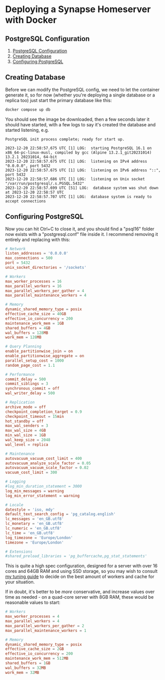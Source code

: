 # Deploying a Synapse Homeserver with Docker

## PostgreSQL Configuration

1. [PostgreSQL Configuration](#postgresql-configuration)
2. [Creating Database](#creating-database)
3. [Configuring PostgreSQL](#configuring-postgresql)

## Creating Database

Before we can modify the PostgreSQL config, we need to let the container generate it, so for now (whether you're deploying a single database or a replica too) just start the primary database like this:

```bash
docker compose up db
```

You should see the image be downloaded, then a few seconds later it should have started, with a few logs to say it's created the database and started listening, e.g.

```sql,icon=.devicon-postgresql-plain
PostgreSQL init process complete; ready for start up.

2023-12-20 22:58:57.675 UTC [1] LOG:  starting PostgreSQL 16.1 on x86_64-pc-linux-musl, compiled by gcc (Alpine 13.2.1_git20231014) 13.2.1 20231014, 64-bit
2023-12-20 22:58:57.675 UTC [1] LOG:  listening on IPv4 address "0.0.0.0", port 5432
2023-12-20 22:58:57.675 UTC [1] LOG:  listening on IPv6 address "::", port 5432
2023-12-20 22:58:57.686 UTC [1] LOG:  listening on Unix socket "/var/run/postgresql/.s.PGSQL.5432"
2023-12-20 22:58:57.699 UTC [51] LOG:  database system was shut down at 2023-12-20 22:58:57 UTC
2023-12-20 22:58:57.707 UTC [1] LOG:  database system is ready to accept connections
```

## Configuring PostgreSQL

Now you can hit Ctrl+C to close it, and you should find a "psql16" folder now exists with a "postgresql.conf" file inside it. I recommend removing it entirely and replacing with this:

```ini,icon=.devicon-postgresql-plain,filepath=postgresql.conf
# Network
listen_addresses = '0.0.0.0'
max_connections = 500
port = 5432
unix_socket_directories = '/sockets'

# Workers
max_worker_processes = 16
max_parallel_workers = 16
max_parallel_workers_per_gather = 4
max_parallel_maintenance_workers = 4

# Memory
dynamic_shared_memory_type = posix
effective_cache_size = 40GB
effective_io_concurrency = 200
maintenance_work_mem = 1GB
shared_buffers = 4GB
wal_buffers = 128MB
work_mem = 128MB

# Query Planning
enable_partitionwise_join = on
enable_partitionwise_aggregate = on
parallel_setup_cost = 1000
random_page_cost = 1.1

# Performance
commit_delay = 500
commit_siblings = 3
synchronous_commit = off
wal_writer_delay = 500

# Replication
archive_mode = off
checkpoint_completion_target = 0.9
checkpoint_timeout = 15min
hot_standby = off
max_wal_senders = 3
max_wal_size = 4GB
min_wal_size = 1GB
wal_keep_size = 2048
wal_level = replica

# Maintenance
autovacuum_vacuum_cost_limit = 400
autovacuum_analyze_scale_factor = 0.05
autovacuum_vacuum_scale_factor = 0.02
vacuum_cost_limit = 300

# Logging
#log_min_duration_statement = 3000
log_min_messages = warning
log_min_error_statement = warning

# Locale
datestyle = 'iso, mdy'
default_text_search_config = 'pg_catalog.english'
lc_messages = 'en_GB.utf8'
lc_monetary = 'en_GB.utf8'
lc_numeric = 'en_GB.utf8'
lc_time = 'en_GB.utf8'
log_timezone = 'Europe/London'
timezone = 'Europe/London'

# Extensions
#shared_preload_libraries = 'pg_buffercache,pg_stat_statements'
```

This is quite a high spec configuration, designed for a server with over 16 cores and 64GB RAM and using SSD storage, so you may wish to consult [my tuning guide](../../postgres/tuning/2-workers.md) to decide on the best amount of workers and cache for your situation.

If in doubt, it's better to be _more_ conservative, and increase values over time as needed - on a quad-core server with 8GB RAM, these would be reasonable values to start:

```ini,icon=.devicon-postgresql-plain,filepath=postgresql.conf
# Workers
max_worker_processes = 4
max_parallel_workers = 4
max_parallel_workers_per_gather = 2
max_parallel_maintenance_workers = 1

# Memory
dynamic_shared_memory_type = posix
effective_cache_size = 2GB
effective_io_concurrency = 200
maintenance_work_mem = 512MB
shared_buffers = 1GB
wal_buffers = 32MB
work_mem = 32MB
```

